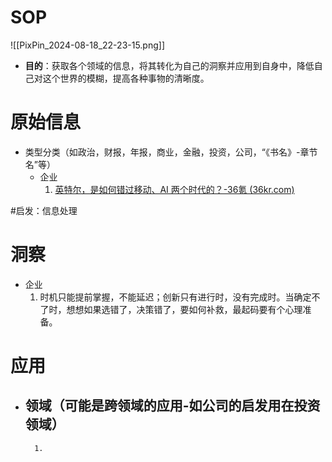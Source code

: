 # SOP

![[PixPin_2024-08-18_22-23-15.png]]

- **目的**：获取各个领域的信息，将其转化为自己的洞察并应用到自身中，降低自己对这个世界的模糊，提高各种事物的清晰度。

# 原始信息

- 类型分类（如政治，财报，年报，商业，金融，投资，公司，“《书名》-章节名”等）
	- 企业
		1. [英特尔，是如何错过移动、AI 两个时代的？-36氪 (36kr.com)](https://www.36kr.com/p/2981928373129225)

#启发：信息处理
# 洞察

- 企业
	1. 时机只能提前掌握，不能延迟；创新只有进行时，没有完成时。当确定不了时，想想如果选错了，决策错了，要如何补救，最起码要有个心理准备。

# 应用

- 领域（可能是跨领域的应用-如公司的启发用在投资领域）
	- 
		1. 

